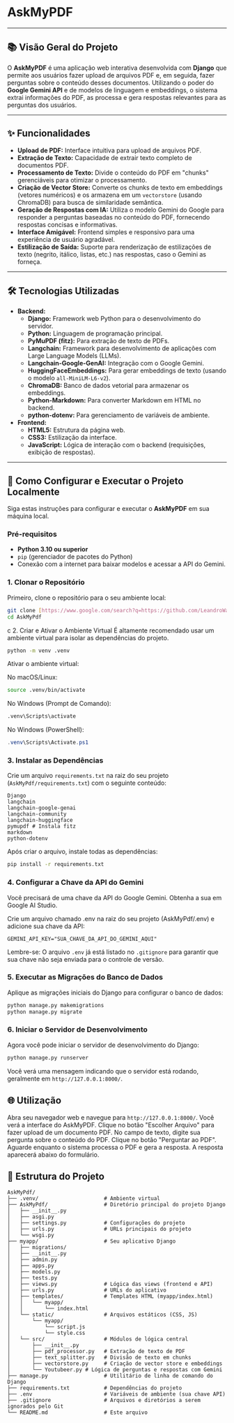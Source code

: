 # AskMyPDF

---

## 📚 Visão Geral do Projeto

O **AskMyPDF** é uma aplicação web interativa desenvolvida com **Django** que permite aos usuários fazer upload de arquivos PDF e, em seguida, fazer perguntas sobre o conteúdo desses documentos. Utilizando o poder do **Google Gemini API** e de modelos de linguagem e embeddings, o sistema extrai informações do PDF, as processa e gera respostas relevantes para as perguntas dos usuários.

---

## ✨ Funcionalidades

* **Upload de PDF:** Interface intuitiva para upload de arquivos PDF.
* **Extração de Texto:** Capacidade de extrair texto completo de documentos PDF.
* **Processamento de Texto:** Divide o conteúdo do PDF em "chunks" gerenciáveis para otimizar o processamento.
* **Criação de Vector Store:** Converte os chunks de texto em embeddings (vetores numéricos) e os armazena em um `vectorstore` (usando ChromaDB) para busca de similaridade semântica.
* **Geração de Respostas com IA:** Utiliza o modelo Gemini do Google para responder a perguntas baseadas no conteúdo do PDF, fornecendo respostas concisas e informativas.
* **Interface Amigável:** Frontend simples e responsivo para uma experiência de usuário agradável.
* **Estilização de Saída:** Suporte para renderização de estilizações de texto (negrito, itálico, listas, etc.) nas respostas, caso o Gemini as forneça.

---

## 🛠️ Tecnologias Utilizadas

* **Backend:**
    * **Django:** Framework web Python para o desenvolvimento do servidor.
    * **Python:** Linguagem de programação principal.
    * **PyMuPDF (fitz):** Para extração de texto de PDFs.
    * **Langchain:** Framework para desenvolvimento de aplicações com Large Language Models (LLMs).
    * **Langchain-Google-GenAI:** Integração com o Google Gemini.
    * **HuggingFaceEmbeddings:** Para gerar embeddings de texto (usando o modelo `all-MiniLM-L6-v2`).
    * **ChromaDB:** Banco de dados vetorial para armazenar os embeddings.
    * **Python-Markdown:** Para converter Markdown em HTML no backend.
    * **python-dotenv:** Para gerenciamento de variáveis de ambiente.
* **Frontend:**
    * **HTML5:** Estrutura da página web.
    * **CSS3:** Estilização da interface.
    * **JavaScript:** Lógica de interação com o backend (requisições, exibição de respostas).

---

## 🚀 Como Configurar e Executar o Projeto Localmente

Siga estas instruções para configurar e executar o **AskMyPDF** em sua máquina local.

### Pré-requisitos

* **Python 3.10 ou superior**
* `pip` (gerenciador de pacotes do Python)
* Conexão com a internet para baixar modelos e acessar a API do Gemini.

### 1. Clonar o Repositório

Primeiro, clone o repositório para o seu ambiente local:

```bash
git clone [https://www.google.com/search?q=https://github.com/LeandroWanderley/AskMyPdf.git](https://www.google.com/search?q=https://github.com/LeandroWanderley/AskMyPdf.git)
cd AskMyPdf
```

c 2. Criar e Ativar o Ambiente Virtual
É altamente recomendado usar um ambiente virtual para isolar as dependências do projeto.

```bash
python -m venv .venv
```

Ativar o ambiente virtual:

No macOS/Linux:
```Bash
source .venv/bin/activate
```
No Windows (Prompt de Comando):
```Bash
.venv\Scripts\activate
```
No Windows (PowerShell):
```PowerShell
.venv\Scripts\Activate.ps1
```

### 3. Instalar as Dependências
Crie um arquivo ```requirements.txt``` na raiz do seu projeto (`AskMyPdf/requirements.txt`) com o seguinte conteúdo:

```
Django
langchain
langchain-google-genai
langchain-community
langchain-huggingface
pymupdf # Instala fitz
markdown
python-dotenv
```
Após criar o arquivo, instale todas as dependências:

```Bash
pip install -r requirements.txt
```

### 4. Configurar a Chave da API do Gemini
Você precisará de uma chave da API do Google Gemini. Obtenha a sua em Google AI Studio.

Crie um arquivo chamado .env na raiz do seu projeto (AskMyPdf/.env) e adicione sua chave da API:

```
GEMINI_API_KEY="SUA_CHAVE_DA_API_DO_GEMINI_AQUI"
```
Lembre-se: O arquivo `.env` já está listado no `.gitignore` para garantir que sua chave não seja enviada para o controle de versão.

### 5. Executar as Migrações do Banco de Dados
Aplique as migrações iniciais do Django para configurar o banco de dados:

```Bash
python manage.py makemigrations
python manage.py migrate
```

### 6. Iniciar o Servidor de Desenvolvimento
Agora você pode iniciar o servidor de desenvolvimento do Django:

```Bash
python manage.py runserver
```
Você verá uma mensagem indicando que o servidor está rodando, geralmente em `http://127.0.0.1:8000/`.

## 🌐 Utilização
Abra seu navegador web e navegue para `http://127.0.0.1:8000/`.
Você verá a interface do AskMyPDF.
Clique no botão "Escolher Arquivo" para fazer upload de um documento PDF.
No campo de texto, digite sua pergunta sobre o conteúdo do PDF.
Clique no botão "Perguntar ao PDF".
Aguarde enquanto o sistema processa o PDF e gera a resposta. A resposta aparecerá abaixo do formulário.

## 📂 Estrutura do Projeto
```
AskMyPdf/
├── .venv/                     # Ambiente virtual
├── AskMyPdf/                  # Diretório principal do projeto Django
│   ├── __init__.py
│   ├── asgi.py
│   ├── settings.py            # Configurações do projeto
│   ├── urls.py                # URLs principais do projeto
│   └── wsgi.py
├── myapp/                     # Seu aplicativo Django
│   ├── migrations/
│   ├── __init__.py
│   ├── admin.py
│   ├── apps.py
│   ├── models.py
│   ├── tests.py
│   ├── views.py               # Lógica das views (frontend e API)
│   ├── urls.py                # URLs do aplicativo
│   ├── templates/             # Templates HTML (myapp/index.html)
│   │   └── myapp/
│   │       └── index.html
│   └── static/                # Arquivos estáticos (CSS, JS)
│       └── myapp/
│           └── script.js
│           └── style.css
│   └── src/                   # Módulos de lógica central
│       ├── __init__.py
│       ├── pdf_processor.py   # Extração de texto de PDF
│       ├── text_splitter.py   # Divisão de texto em chunks
│       ├── vectorstore.py     # Criação de vector store e embeddings
│       └── Youtubeer.py # Lógica de perguntas e respostas com Gemini
├── manage.py                  # Utilitário de linha de comando do Django
├── requirements.txt           # Dependências do projeto
├── .env                       # Variáveis de ambiente (sua chave API)
├── .gitignore                 # Arquivos e diretórios a serem ignorados pelo Git
└── README.md                  # Este arquivo
```